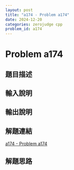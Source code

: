 ```yaml
---
layout: post
title: "a174 - Problem a174"
date: 2024-12-20
categories: zerojudge cpp
problem_id: a174
---
```


# Problem a174

## 題目描述



## 輸入說明



## 輸出說明



## 解題連結

[a174 - Problem a174](https://zerojudge.tw/ShowProblem?problemid=a174)

## 解題思路

